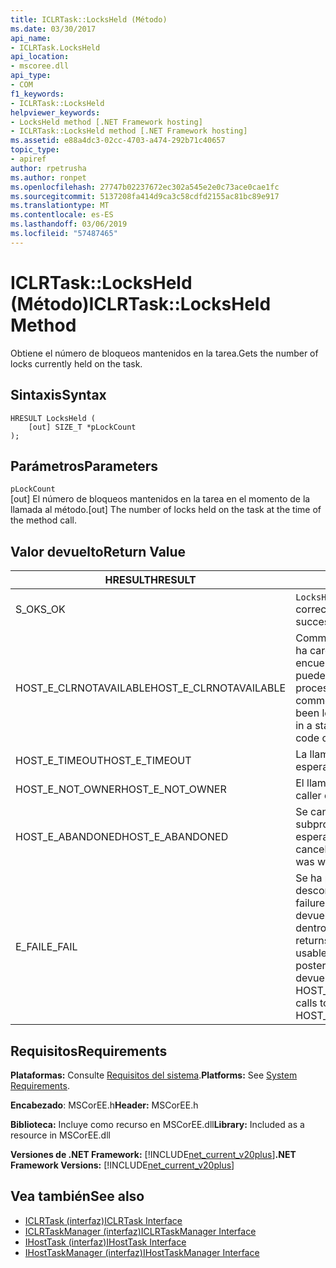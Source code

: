 ```yaml
---
title: ICLRTask::LocksHeld (Método)
ms.date: 03/30/2017
api_name:
- ICLRTask.LocksHeld
api_location:
- mscoree.dll
api_type:
- COM
f1_keywords:
- ICLRTask::LocksHeld
helpviewer_keywords:
- LocksHeld method [.NET Framework hosting]
- ICLRTask::LocksHeld method [.NET Framework hosting]
ms.assetid: e88a4dc3-02cc-4703-a474-292b71c40657
topic_type:
- apiref
author: rpetrusha
ms.author: ronpet
ms.openlocfilehash: 27747b02237672ec302a545e2e0c73ace0cae1fc
ms.sourcegitcommit: 5137208fa414d9ca3c58cdfd2155ac81bc89e917
ms.translationtype: MT
ms.contentlocale: es-ES
ms.lasthandoff: 03/06/2019
ms.locfileid: "57487465"
---
```

# <a name="iclrtasklocksheld-method"></a><span data-ttu-id="45a38-102">ICLRTask::LocksHeld (Método)</span><span class="sxs-lookup"><span data-stu-id="45a38-102">ICLRTask::LocksHeld Method</span></span>
<span data-ttu-id="45a38-103">Obtiene el número de bloqueos mantenidos en la tarea.</span><span class="sxs-lookup"><span data-stu-id="45a38-103">Gets the number of locks currently held on the task.</span></span>  
  
## <a name="syntax"></a><span data-ttu-id="45a38-104">Sintaxis</span><span class="sxs-lookup"><span data-stu-id="45a38-104">Syntax</span></span>  
  
```  
HRESULT LocksHeld (  
    [out] SIZE_T *pLockCount  
);  
```  
  
## <a name="parameters"></a><span data-ttu-id="45a38-105">Parámetros</span><span class="sxs-lookup"><span data-stu-id="45a38-105">Parameters</span></span>  
 `pLockCount`  
 <span data-ttu-id="45a38-106">[out] El número de bloqueos mantenidos en la tarea en el momento de la llamada al método.</span><span class="sxs-lookup"><span data-stu-id="45a38-106">[out] The number of locks held on the task at the time of the method call.</span></span>  
  
## <a name="return-value"></a><span data-ttu-id="45a38-107">Valor devuelto</span><span class="sxs-lookup"><span data-stu-id="45a38-107">Return Value</span></span>  
  
|<span data-ttu-id="45a38-108">HRESULT</span><span class="sxs-lookup"><span data-stu-id="45a38-108">HRESULT</span></span>|<span data-ttu-id="45a38-109">Descripción</span><span class="sxs-lookup"><span data-stu-id="45a38-109">Description</span></span>|  
|-------------|-----------------|  
|<span data-ttu-id="45a38-110">S_OK</span><span class="sxs-lookup"><span data-stu-id="45a38-110">S_OK</span></span>|<span data-ttu-id="45a38-111">`LocksHeld` se devolvió correctamente.</span><span class="sxs-lookup"><span data-stu-id="45a38-111">`LocksHeld` returned successfully.</span></span>|  
|<span data-ttu-id="45a38-112">HOST_E_CLRNOTAVAILABLE</span><span class="sxs-lookup"><span data-stu-id="45a38-112">HOST_E_CLRNOTAVAILABLE</span></span>|<span data-ttu-id="45a38-113">Common language runtime (CLR) no se ha cargado en un proceso o el CLR se encuentra en un estado en el que no se puede ejecutar código administrado o procesar la llamada correctamente.</span><span class="sxs-lookup"><span data-stu-id="45a38-113">The common language runtime (CLR) has not been loaded into a process, or the CLR is in a state in which it cannot run managed code or process the call successfully.</span></span>|  
|<span data-ttu-id="45a38-114">HOST_E_TIMEOUT</span><span class="sxs-lookup"><span data-stu-id="45a38-114">HOST_E_TIMEOUT</span></span>|<span data-ttu-id="45a38-115">La llamada ha agotado el tiempo de espera.</span><span class="sxs-lookup"><span data-stu-id="45a38-115">The call timed out.</span></span>|  
|<span data-ttu-id="45a38-116">HOST_E_NOT_OWNER</span><span class="sxs-lookup"><span data-stu-id="45a38-116">HOST_E_NOT_OWNER</span></span>|<span data-ttu-id="45a38-117">El llamador no posee el bloqueo.</span><span class="sxs-lookup"><span data-stu-id="45a38-117">The caller does not own the lock.</span></span>|  
|<span data-ttu-id="45a38-118">HOST_E_ABANDONED</span><span class="sxs-lookup"><span data-stu-id="45a38-118">HOST_E_ABANDONED</span></span>|<span data-ttu-id="45a38-119">Se canceló un evento mientras un subproceso bloqueado o fibra estaba esperando en ella.</span><span class="sxs-lookup"><span data-stu-id="45a38-119">An event was canceled while a blocked thread or fiber was waiting on it.</span></span>|  
|<span data-ttu-id="45a38-120">E_FAIL</span><span class="sxs-lookup"><span data-stu-id="45a38-120">E_FAIL</span></span>|<span data-ttu-id="45a38-121">Se ha producido un error irrecuperable desconocido.</span><span class="sxs-lookup"><span data-stu-id="45a38-121">An unknown catastrophic failure occurred.</span></span> <span data-ttu-id="45a38-122">Cuando un método devuelve E_FAIL, CLR ya no es utilizable dentro del proceso.</span><span class="sxs-lookup"><span data-stu-id="45a38-122">When a method returns E_FAIL, the CLR is no longer usable within the process.</span></span> <span data-ttu-id="45a38-123">Las llamadas posteriores a métodos de hospedaje devuelven HOST_E_CLRNOTAVAILABLE.</span><span class="sxs-lookup"><span data-stu-id="45a38-123">Subsequent calls to hosting methods return HOST_E_CLRNOTAVAILABLE.</span></span>|  
  
## <a name="requirements"></a><span data-ttu-id="45a38-124">Requisitos</span><span class="sxs-lookup"><span data-stu-id="45a38-124">Requirements</span></span>  
 <span data-ttu-id="45a38-125">**Plataformas:** Consulte [Requisitos del sistema](../../../../docs/framework/get-started/system-requirements.md).</span><span class="sxs-lookup"><span data-stu-id="45a38-125">**Platforms:** See [System Requirements](../../../../docs/framework/get-started/system-requirements.md).</span></span>  
  
 <span data-ttu-id="45a38-126">**Encabezado**: MSCorEE.h</span><span class="sxs-lookup"><span data-stu-id="45a38-126">**Header:** MSCorEE.h</span></span>  
  
 <span data-ttu-id="45a38-127">**Biblioteca:** Incluye como recurso en MSCorEE.dll</span><span class="sxs-lookup"><span data-stu-id="45a38-127">**Library:** Included as a resource in MSCorEE.dll</span></span>  
  
 <span data-ttu-id="45a38-128">**Versiones de .NET Framework:** [!INCLUDE[net_current_v20plus](../../../../includes/net-current-v20plus-md.md)]</span><span class="sxs-lookup"><span data-stu-id="45a38-128">**.NET Framework Versions:** [!INCLUDE[net_current_v20plus](../../../../includes/net-current-v20plus-md.md)]</span></span>  
  
## <a name="see-also"></a><span data-ttu-id="45a38-129">Vea también</span><span class="sxs-lookup"><span data-stu-id="45a38-129">See also</span></span>
- [<span data-ttu-id="45a38-130">ICLRTask (interfaz)</span><span class="sxs-lookup"><span data-stu-id="45a38-130">ICLRTask Interface</span></span>](../../../../docs/framework/unmanaged-api/hosting/iclrtask-interface.md)
- [<span data-ttu-id="45a38-131">ICLRTaskManager (interfaz)</span><span class="sxs-lookup"><span data-stu-id="45a38-131">ICLRTaskManager Interface</span></span>](../../../../docs/framework/unmanaged-api/hosting/iclrtaskmanager-interface.md)
- [<span data-ttu-id="45a38-132">IHostTask (interfaz)</span><span class="sxs-lookup"><span data-stu-id="45a38-132">IHostTask Interface</span></span>](../../../../docs/framework/unmanaged-api/hosting/ihosttask-interface.md)
- [<span data-ttu-id="45a38-133">IHostTaskManager (interfaz)</span><span class="sxs-lookup"><span data-stu-id="45a38-133">IHostTaskManager Interface</span></span>](../../../../docs/framework/unmanaged-api/hosting/ihosttaskmanager-interface.md)
